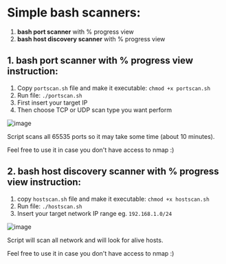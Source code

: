# Simple bash scanners:

1. **bash port scanner** with % progress view 
2. **bash host discovery scanner** with % progress view

## 1. bash port scanner with % progress view instruction:
1. Copy `portscan.sh` file and make it executable: `chmod +x portscan.sh`
2. Run file: `./portscan.sh`
3. First insert your target IP
4. Then choose TCP or UDP scan type you want perform

![image](https://github.com/przemokam/port_scanner_bash/assets/124211669/6f8bc2b8-b90f-4e42-b039-9c8a9fc4331b)

Script scans all 65535 ports so it may take some time (about 10 minutes).

Feel free to use it in case you don't have access to nmap :)


## 2. bash host discovery scanner with % progress view instruction:
1. copy `hostscan.sh` file and make it executable: `chmod +x hostscan.sh`
2. Run file: `./hostscan.sh`
3. Insert your target network IP range eg. `192.168.1.0/24`

![image](https://github.com/przemokam/port_scanner_bash/assets/124211669/0f401223-1746-4c63-8f92-b5b1164903e3)

Script will scan all network and will look for alive hosts.

Feel free to use it in case you don't have access to nmap :)
